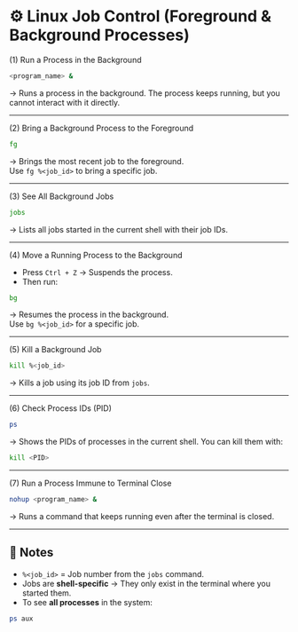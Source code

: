 # ⚙️ Linux Job Control (Foreground & Background Processes)

(1) Run a Process in the Background  
```bash
<program_name> &
```
→ Runs a process in the background. The process keeps running, but you cannot interact with it directly.

---

(2) Bring a Background Process to the Foreground  
```bash
fg
```
→ Brings the most recent job to the foreground.  
Use `fg %<job_id>` to bring a specific job.

---

(3) See All Background Jobs  
```bash
jobs
```
→ Lists all jobs started in the current shell with their job IDs.

---

(4) Move a Running Process to the Background  
- Press `Ctrl + Z` → Suspends the process.  
- Then run:
```bash
bg
```
→ Resumes the process in the background.  
Use `bg %<job_id>` for a specific job.

---

(5) Kill a Background Job  
```bash
kill %<job_id>
```
→ Kills a job using its job ID from `jobs`.

---

(6) Check Process IDs (PID)  
```bash
ps
```
→ Shows the PIDs of processes in the current shell. You can kill them with:  
```bash
kill <PID>
```

---

(7) Run a Process Immune to Terminal Close  
```bash
nohup <program_name> &
```
→ Runs a command that keeps running even after the terminal is closed.

---

## 📝 Notes
- `%<job_id>` = Job number from the `jobs` command.  
- Jobs are **shell-specific** → They only exist in the terminal where you started them.  
- To see **all processes** in the system:  
```bash
ps aux
```
